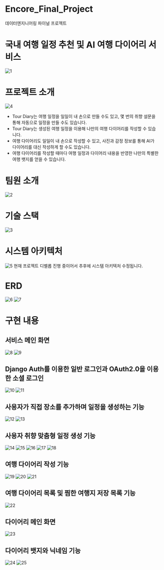 # Encore_Final_Project
데이터엔지니어링 파이널 프로젝트 

# 국내 여행 일정 추천 및 AI 여행 다이어리 서비스
![1](https://github.com/user-attachments/assets/defd5e84-17cc-4276-a267-587e0ce882ff)

# 프로젝트 소개
![4](https://github.com/user-attachments/assets/a321aeaf-c418-45af-b3dc-70a58eb1c45b)

- Tour Diary는 여행 일정을 일일이 내 손으로 만들 수도 있고, 몇 번의 취향 설문을 통해 자동으로 일정을 만들 수도 있습니다.
- Tour Diary는 생성된 여행 일정을 이용해 나만의 여행 다이어리를 작성할 수 있습니다.
- 여행 다이어리도 일일이 내 손으로 작성할 수 있고, 사진과 감정 정보를 통해 AI가 다이어리를 대신 작성하게 할 수도 있습니다.
- 여행 다이어리를 작성할 때마다 여행 일정과 다이어리 내용을 반영한 나만의 특별한 여행 뱃지를 얻을 수 있습니다.

# 팀원 소개
![2](https://github.com/user-attachments/assets/4d28dc9f-f5c7-4ac1-818a-31c6f7b47844)

# 기술 스택
![3](https://github.com/user-attachments/assets/425f11dd-5c49-45df-ac2e-f2ae969fbb89)

# 시스템 아키텍처
![5](https://github.com/user-attachments/assets/5aa60950-6f06-4221-9c23-7d252fb6a9ce)
현재 프로젝트 디벨롭 진행 중이어서 추후에 시스템 아키텍처 수정됩니다.

# ERD
![6](https://github.com/user-attachments/assets/94ebef6d-6495-4ab4-9bc9-dde04243231c)
![7](https://github.com/user-attachments/assets/53b430e0-49ce-4ab4-8f7a-ac23243d2566)

# 구현 내용
## 서비스 메인 화면
![8](https://github.com/user-attachments/assets/ed98ddcd-93c5-4b96-ab86-65186b7ec6bd)
![9](https://github.com/user-attachments/assets/479acfcd-88f7-4a6b-8671-285691ca0aa3)

## Django Auth를 이용한 일반 로그인과 OAuth2.0을 이용한 소셜 로그인 
![10](https://github.com/user-attachments/assets/79569bea-d54f-42df-834c-46f9d4f013c4)
![11](https://github.com/user-attachments/assets/4fea9413-519d-4d3c-a96f-8373ce36abcf)

## 사용자가 직접 장소를 추가하며 일정을 생성하는 기능
![12](https://github.com/user-attachments/assets/a3ed515c-44c1-48cc-a5ad-f3de0191fd59)
![13](https://github.com/user-attachments/assets/dee33e36-067e-4f18-b9bc-835a803658f9)

## 사용자 취향 맞춤형 일정 생성 기능
![14](https://github.com/user-attachments/assets/79165114-2f36-44db-bcf8-a5195b58fdf7)
![15](https://github.com/user-attachments/assets/8bf69bbe-7bd3-4d55-829c-cb4ac1a2e726)
![16](https://github.com/user-attachments/assets/b51e1591-7262-468c-991b-8bd743b59af5)
![17](https://github.com/user-attachments/assets/5b06b3b0-cf7e-4210-a36c-192477dabfe3)
![18](https://github.com/user-attachments/assets/7d71a9c7-f013-42e2-8de4-9a66ce1f42dc)

## 여행 다이어리 작성 기능 
![19](https://github.com/user-attachments/assets/ca2bb985-0833-4af1-824c-fe482fb6d4c3)
![20](https://github.com/user-attachments/assets/4c407bcc-4749-4be2-ae43-d03c7a1c0800)
![21](https://github.com/user-attachments/assets/253e7dad-c900-4e7b-aad8-790ba09acf31)

## 여행 다이어리 목록 및 찜한 여행지 저장 목록 기능
![22](https://github.com/user-attachments/assets/1b54ee15-5d2e-487d-8254-743e5640581b)

## 다이어리 메인 화면
![23](https://github.com/user-attachments/assets/bece7bf4-3fda-4d47-b5af-49f7243d0d65)

## 다이어리 뱃지와 닉네임 기능
![24](https://github.com/user-attachments/assets/448554cd-f1aa-4276-a970-a579cbd21a3d)
![25](https://github.com/user-attachments/assets/b62de794-499e-49d1-959a-4fe529fa4a7a)


